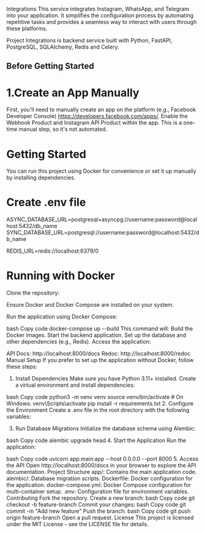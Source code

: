 Integrations
This service integrates Instagram, WhatsApp, and Telegram into your application. It simplifies the configuration process by automating repetitive tasks and provides a seamless way to interact with users through these platforms.

Project Integrations is backend service built with Python, FastAPI, PostgreSQL, SQLAlchemy, Redis and Celery.


## Before Getting Started
# 1.Create an App Manually

First, you'll need to manually create an app on the platform (e.g., Facebook Developer Console) https://developers.facebook.com/apps/.
Enable the Webhook Product and Instagram API Product within the app.
This is a one-time manual step, so it's not automated.


# Getting Started
You can run this project using Docker for convenience or set it up manually by installing dependencies.


# Create .env file

ASYNC_DATABASE_URL=postgresql+asyncpg://username:password@localhost:5432/db_name
SYNC_DATABASE_URL=postgresql://username:password@localhost:5432/db_name

REDIS_URL=redis://localhost:6379/0


# Running with Docker
Clone the repository:

Ensure Docker and Docker Compose are installed on your system.

Run the application using Docker Compose:

bash
Copy code
docker-compose up --build
This command will:
Build the Docker images.
Start the backend application.
Set up the database and other dependencies (e.g., Redis).
Access the application:

API Docs: http://localhost:8000/docs
Redoc: http://localhost:8000/redoc
Manual Setup
If you prefer to set up the application without Docker, follow these steps:

1. Install Dependencies
Make sure you have Python 3.11+ installed. Create a virtual environment and install dependencies:

bash
Copy code
python3 -m venv venv
source venv/bin/activate  # On Windows: venv\Scripts\activate
pip install -r requirements.txt
2. Configure the Environment
Create a .env file in the root directory with the following variables:

3. Run Database Migrations
Initialize the database schema using Alembic:

bash
Copy code
alembic upgrade head
4. Start the Application
Run the application:

bash
Copy code
uvicorn app.main:app --host 0.0.0.0 --port 8000
5. Access the API
Open http://localhost:8000/docs in your browser to explore the API documentation.
Project Structure
app/: Contains the main application code.
alembic/: Database migration scripts.
Dockerfile: Docker configuration for the application.
docker-compose.yml: Docker Compose configuration for multi-container setup.
.env: Configuration file for environment variables.
Contributing
Fork the repository.
Create a new branch:
bash
Copy code
git checkout -b feature-branch
Commit your changes:
bash
Copy code
git commit -m "Add new feature"
Push the branch:
bash
Copy code
git push origin feature-branch
Open a pull request.
License
This project is licensed under the MIT License - see the LICENSE file for details.
